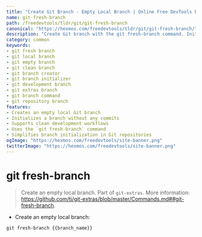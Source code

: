 ```yaml
---
title: "Create Git Branch - Empty Local Branch | Online Free DevTools by Hexmos"
name: git-fresh-branch
path: /freedevtools/tldr/git/git-fresh-branch
canonical: "https://hexmos.com/freedevtools/tldr/git/git-fresh-branch/"
description: "Create Git branch with the git fresh-branch command. Initialize empty local branches for clean development workflows. Free online tool, no registration required."
category: common
keywords:
- git fresh branch
- git local branch
- git empty branch
- git clean branch
- git branch creator
- git branch initializer
- git development branch
- git extras branch
- git branch command
- git repository branch
features:
- Creates an empty local Git branch
- Initializes a branch without any commits
- Supports clean development workflows
- Uses the `git fresh-branch` command
- Simplifies branch initialization in Git repositories
ogImage: "https://hexmos.com/freedevtools/site-banner.png"
twitterImage: "https://hexmos.com/freedevtools/site-banner.png"
---
```


# git fresh-branch

> Create an empty local branch.
> Part of `git-extras`.
> More information: <https://github.com/tj/git-extras/blob/master/Commands.md##git-fresh-branch>.

- Create an empty local branch:

`git fresh-branch {{branch_name}}`
